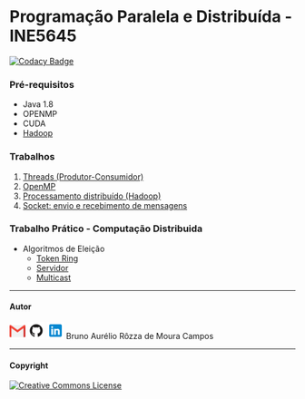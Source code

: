 # Programação Paralela e Distribuída - INE5645

[![Codacy Badge](https://api.codacy.com/project/badge/Grade/1d6de1483d064abea26c3e57ff9274fc)](https://app.codacy.com/manual/brunocampos01/programacao-paralela-e-distribuida?utm_source=github.com&utm_medium=referral&utm_content=brunocampos01/programacao-paralela-e-distribuida&utm_campaign=Badge_Grade_Dashboard)

### Pré-requisitos
- Java 1.8
- OPENMP
- CUDA
- [Hadoop](https://www.digitalocean.com/community/tutorials/how-to-install-hadoop-in-stand-alone-mode-on-ubuntu-16-04)

### Trabalhos
1. [Threads (Produtor-Consumidor)](trabalho01_threads/)
2. [OpenMP](trabalho02_openMP/)
3. [Processamento distribuído (Hadoop)](trabalho03_hadoop/wordcount)
4. [Socket: envio e recebimento de mensagens](trabalho04_socket/)


### Trabalho Prático - Computação Distribuida
- Algoritmos de Eleição
  - [Token Ring](algotimos-eleicao/)
  - [Servidor](algotimos-eleicao/)
  - [Multicast](algotimos-eleicao/)

---

#### Autor
<a href="mailto:brunocampos01@gmail.com" target="_blank"><img class="" src="https://github.com/brunocampos01/devops/blob/master/images/gmail.png" width="28"></a>
<a href="https://github.com/brunocampos01" target="_blank"><img class="ai-subscribed-social-icon" src="https://github.com/brunocampos01/devops/blob/master/images/github.png" width="30"></a>
<a href="https://www.linkedin.com/in/brunocampos01/" target="_blank"><img class="ai-subscribed-social-icon" src="https://github.com/brunocampos01/devops/blob/master/images/linkedin.png" width="30"></a>
Bruno Aurélio Rôzza de Moura Campos 

---

#### Copyright
<a rel="license" href="http://creativecommons.org/licenses/by-sa/4.0/"><img alt="Creative Commons License" style="border-width:0" src="https://i.creativecommons.org/l/by-sa/4.0/88x31.png" /></a><br/>
